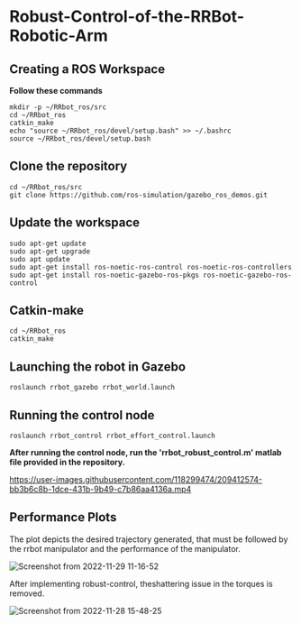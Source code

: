 # Robust-Control-of-the-RRBot-Robotic-Arm

## Creating a ROS Workspace

**Follow these commands**
```
mkdir -p ~/RRbot_ros/src
cd ~/RRbot_ros
catkin_make
echo "source ~/RRbot_ros/devel/setup.bash" >> ~/.bashrc
source ~/RRbot_ros/devel/setup.bash
```
## Clone the repository
```
cd ~/RRbot_ros/src
git clone https://github.com/ros-simulation/gazebo_ros_demos.git
```
## Update the workspace
```
sudo apt-get update
sudo apt-get upgrade
sudo apt update
sudo apt-get install ros-noetic-ros-control ros-noetic-ros-controllers
sudo apt-get install ros-noetic-gazebo-ros-pkgs ros-noetic-gazebo-ros-control
```
## Catkin-make
```
cd ~/RRbot_ros
catkin_make
```
## Launching the robot in Gazebo
```
roslaunch rrbot_gazebo rrbot_world.launch
```
## Running the control node
```
roslaunch rrbot_control rrbot_effort_control.launch
```
**After running the control node, run the 'rrbot_robust_control.m' matlab file provided in the repository.**

https://user-images.githubusercontent.com/118299474/209412574-bb3b6c8b-1dce-431b-9b49-c7b86aa4136a.mp4

## Performance Plots
The plot depicts the desired trajectory generated, that must be followed by the rrbot manipulator and the performance of the manipulator. 

![Screenshot from 2022-11-29 11-16-52](https://user-images.githubusercontent.com/118299474/209414791-3d249be6-3abe-48da-b595-69fc27e8b2a0.png)

After implementing robust-control, theshattering issue in the torques is removed.

![Screenshot from 2022-11-28 15-48-25](https://user-images.githubusercontent.com/118299474/209414859-e867756f-3ff4-4083-9c28-c5c5fd58c12d.png)

